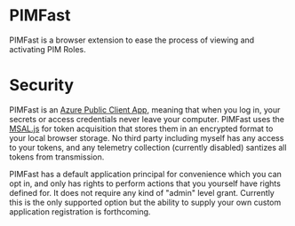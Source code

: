 # PIMFast

PIMFast is a browser extension to ease the process of viewing and activating PIM Roles.

# Security

PIMFast is an [Azure Public Client App](https://learn.microsoft.com/en-us/entra/identity-platform/msal-client-applications), meaning that when you log in, your secrets or access credentials never leave your computer. PIMFast uses the [MSAL.js](https://github.com/AzureAD/microsoft-authentication-library-for-js) for token acquisition that stores them in an encrypted format to your local browser storage. No third party including myself has any access to your tokens, and any telemetry collection (currently disabled) santizes all tokens from transmission.

PIMFast has a default application principal for convenience which you can opt in, and only has rights to perform actions that you yourself have rights defined for. It does not require any kind of "admin" level grant. Currently this is the only supported option but the ability to supply your own custom application registration is forthcoming.
